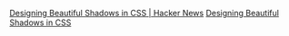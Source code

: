 
[Designing Beautiful Shadows in CSS | Hacker News](https://news.ycombinator.com/item?id=28533458)
[Designing Beautiful Shadows in CSS](https://www.joshwcomeau.com/css/designing-shadows/)
